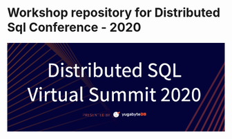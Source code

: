 # Workshop repository for Distributed Sql Conference - 2020

![Distributed SQL summit 2020](./images/banner.png)
